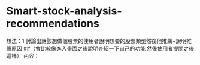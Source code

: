 # Smart-stock-analysis-recommendations
想法：1.討論出應該想做個股票的使用者說明想要的股票類型然後他推薦+說明推薦原因
##（會比較像進入畫面之後說明介紹一下自己的功能 然後使用者提問之後這樣）
內容：　
    
     
  
